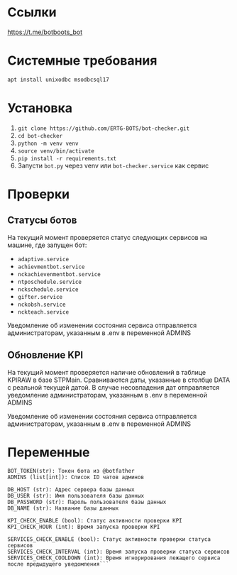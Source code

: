 # Ссылки
https://t.me/botboots_bot

# Системные требования
```bash
apt install unixodbc msodbcsql17
```

# Установка
1. `git clone https://github.com/ERTG-BOTS/bot-checker.git`
2. `cd bot-checker`
3. `python -m venv venv`
4. `source venv/bin/activate`
5. `pip install -r requirements.txt`
6. Запусти `bot.py` через venv или `bot-checker.service` как сервис

# Проверки
## Статусы ботов
На текущий момент проверяется статус следующих сервисов на машине, где запущен бот:
- `adaptive.service`
- `achievmentbot.service`
- `nckachievenmentbot.service`
- `ntposchedule.service`
- `nckschedule.service`
- `gifter.service`
- `nckobsh.service`
- `nckteach.service`

Уведомление об изменении состояния сервиса отправляется администраторам, указанным в .env в переменной ADMINS

## Обновление KPI
На текущий момент проверяется наличие обновлений в таблице KPIRAW в базе STPMain. Сравниваются даты, указанные в столбце DATA с реальной текущей датой. В случае несовпадения дат отправляется уведомление администраторам, указанным в .env в переменной ADMINS

Уведомление об изменении состояния сервиса отправляется администраторам, указанным в .env в переменной ADMINS

# Переменные
```
BOT_TOKEN(str): Токен бота из @botfather
ADMINS (list[int]): Список ID чатов админов

DB_HOST (str): Адрес сервера базы данных
DB_USER (str): Имя пользователя базы данных
DB_PASSWORD (str): Пароль пользователя базы данных
DB_NAME (str): Название базы данных

KPI_CHECK_ENABLE (bool): Статус активности проверки KPI
KPI_CHECK_HOUR (int): Время запуска проверки KPI

SERVICES_CHECK_ENABLE (bool): Статус активности проверки статуса сервисов
SERVICES_CHECK_INTERVAL (int): Время запуска проверки статуса сервисов
SERVICES_CHECK_COOLDOWN (int): Время игнорирования лежащего сервиса после предыдущего уведомления```
